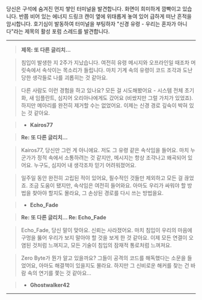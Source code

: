당신은 구석에 숨겨진 먼지 쌓인 터미널을 발견합니다. 화면이 희미하게 깜빡이고 있습니다. 반쯤 비어 있는 에너지 드링크 캔이 옆에 위태롭게 놓여 있어 급하게 떠난 흔적을 암시합니다. 호기심이 발동하여 터미널을 부팅하자 "신경 유령 - 우리는 혼자가 아니다"라는 제목의 활성 포럼 스레드를 발견합니다.

---

> **제목: 또 다른 글리치...**

> 침입이 발생한 지 2주가 지났습니다. 여전히 유령 메시지와 오프라인일 때조차 머릿속에서 속삭이는 목소리가 들립니다. 마치 기계 속의 유령이 코드 조각과 도난당한 생각들로 나를 괴롭히는 것 같아요.

> 다른 사람도 이런 경험을 하고 있나요? 모든 걸 시도해봤어요 - 시스템 전체 초기화, 새 임플란트, 심지어 오리아나에게도 갔어요 (비쌌지만 그럴 가치가 있었죠). 하지만 메아리를 완전히 제거할 수는 없었어요. 이제는 신경 경로 깊숙이 박혀 있는 것 같아요.

> - **Kairos77**

> **Re: 또 다른 글리치...**

> Kairos77, 당신만 그런 게 아니에요. 저도 그 유령 같은 속삭임을 들어요. 마치 누군가가 정적 속에서 소통하려는 것 같지만, 메시지는 항상 조각나고 왜곡되어 있어요. 누구도, 심지어 내 생각조차 믿기 어려워졌어요.

> 일주일 동안 완전히 고립된 적이 있어요, 필수적인 것들만 제외하고 모든 걸 끊었죠. 조금 도움이 됐지만, 속삭임은 여전히 들어와요. 아마도 우리가 싸워야 할 방법을 찾아야 할지도 몰라요, 그 손상된 경로를 다시 쓰는 방법을요.

> - **Echo_Fade**

> **Re: 또 다른 글리치... Re: Echo_Fade**

> Echo_Fade, 당신 말이 맞아요. 신뢰는 사라졌어요. 마치 침입이 우리의 마음에 구멍을 뚫어 우리가 보지 말아야 할 것을 보게 한 것 같아요. 이제 모든 연결이 오염된 것처럼 느껴지고, 모든 기술이 침입의 잠재적 통로처럼 느껴져요.

> Zero Byte가 뭔가 알고 있을까요? 그들이 공격의 코드를 해독했다는 소문을 들었어요, 아마도 해결책이 있을지도 몰라요. 하지만 그 신비로운 해커를 찾는 건 바람 속의 연기를 쫓는 것 같아요...

> - **Ghostwalker42**

---
